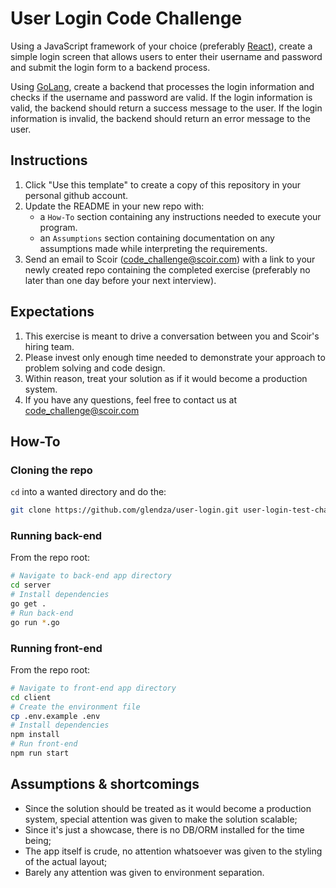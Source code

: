 # User Login Code Challenge

Using a JavaScript framework of your choice (preferably [React](https://reactjs.org/)), create a simple login screen that allows users to enter their username and password and submit the login form to a backend process.

Using [GoLang](https://go.dev/), create a backend that processes the login information and checks if the username and password are valid. If the login information is valid, the backend should return a success message to the user. If the login information is invalid, the backend should return an error message to the user.


## Instructions
1. Click "Use this template" to create a copy of this repository in your personal github account.  
1. Update the README in your new repo with:
    * a `How-To` section containing any instructions needed to execute your program.
    * an `Assumptions` section containing documentation on any assumptions made while interpreting the requirements.
1. Send an email to Scoir (code_challenge@scoir.com) with a link to your newly created repo containing the completed exercise (preferably no later than one day before your next interview).

## Expectations
1. This exercise is meant to drive a conversation between you and Scoir's hiring team.  
1. Please invest only enough time needed to demonstrate your approach to problem solving and code design.  
1. Within reason, treat your solution as if it would become a production system.
1. If you have any questions, feel free to contact us at code_challenge@scoir.com

## How-To

### Cloning the repo

`cd` into a wanted directory and do the:

```sh
git clone https://github.com/glendza/user-login.git user-login-test-challenge
```

### Running back-end

From the repo root:

```sh
# Navigate to back-end app directory
cd server
# Install dependencies
go get .
# Run back-end
go run *.go
```

### Running front-end

From the repo root:

```sh
# Navigate to front-end app directory
cd client
# Create the environment file
cp .env.example .env
# Install dependencies
npm install
# Run front-end
npm run start
```

## Assumptions & shortcomings
- Since the solution should be treated as it would become a production system, special attention was given to make the solution scalable;
- Since it's just a showcase, there is no DB/ORM installed for the time being;
- The app itself is crude, no attention whatsoever was given to the styling of the actual layout;
- Barely any attention was given to environment separation.
